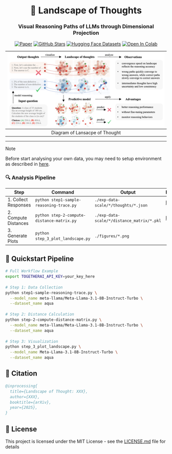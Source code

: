 <div align="center">

<h1>🌌 Landscape of Thoughts</h1>
<h3>Visual Reasoning Paths of LLMs through Dimensional Projection</h3>

[![Paper](https://img.shields.io/badge/arXiv-2311.03191-b31b1b)](https://arxiv.org/abs/2311.03191)
[![GitHub Stars](https://img.shields.io/github/stars/tmlr-group/DeepInception?style=social)](https://github.com/tmlr-group/DeepInception)
[![Hugging Face Datasets](https://img.shields.io/badge/%F0%9F%A4%97-Datasets-blue)](https://huggingface.co/datasets/GazeEzio/Landscape-of-Thought)
[![Open In Colab](https://colab.research.google.com/assets/colab-badge.svg)](https://colab.research.google.com/drive/13P51V3D6B89iZQjJ3Qaim2bBWOmTLoHe?usp=sharing)

|     ![demo](imgs/demo.png)     |
| :----------------------------: |
| Diagram of Lansacpe of Thought |

</div>

---

<!-- > [!TIP]
> Hello -->
<!-- > [!CAUTION]
> Hello -->

> [!NOTE]
> Before start analysing your own data, you may need to setup environment as described in [here](res/setup_model.md).

### 🔍 Analysis Pipeline

| Step                 | Command                                    | Output                                     | Documents                              |
| -------------------- | ------------------------------------------ | ------------------------------------------ | -------------------------------------- |
| 1. Collect Responses | `python step1-sample-reasoning-trace.py`   | `./exp-data-scale/*/thoughts/*.json`       | [link](./res/setup_environment.md#L43) |
| 2. Compute Distances | `python step-2-compute-distance-matrix.py` | `./exp-data-scale/*/distance_matrix/*.pkl` | [link](./res/setup_environment.md#L71) |
| 3. Generate Plots    | `python step_3_plot_landscape.py`          | `./figures/*.png`                          |                                        |

## 🚀 Quickstart Pipeline

```bash
# Full Workflow Example
export TOGETHERAI_API_KEY=your_key_here

# Step 1: Data Collection
python step1-sample-reasoning-trace.py \
  --model_name meta-llama/Meta-Llama-3.1-8B-Instruct-Turbo \
  --dataset_name aqua

# Step 2: Distance Calculation
python step-2-compute-distance-matrix.py \
  --model_name meta-llama/Meta-Llama-3.1-8B-Instruct-Turbo \
  --dataset_name aqua

# Step 3: Visualization
python step_3_plot_landscape.py \
  --model_name Meta-Llama-3.1-8B-Instruct-Turbo \
  --dataset_name aqua
```

## 📜 Citation

```bibtex
@inprocessing{
  title={Landscape of Thought: XXX},
  author={XXX},
  booktitle={arXiv},
  year={2025},
}
```

## 📝 License

This project is licensed under the MIT License - see the [LICENSE.md](LICENSE.md) file for details
